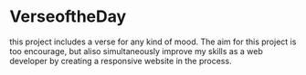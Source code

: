 # VerseoftheDay
this project includes a verse for any kind of mood. The aim for this project is too encourage, but aliso simultaneously improve my skills as a web developer by creating a responsive website in the process.
